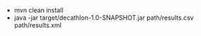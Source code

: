 
- mvn clean install
- java -jar target/decathlon-1.0-SNAPSHOT.jar path/results.csv path/results.xml
